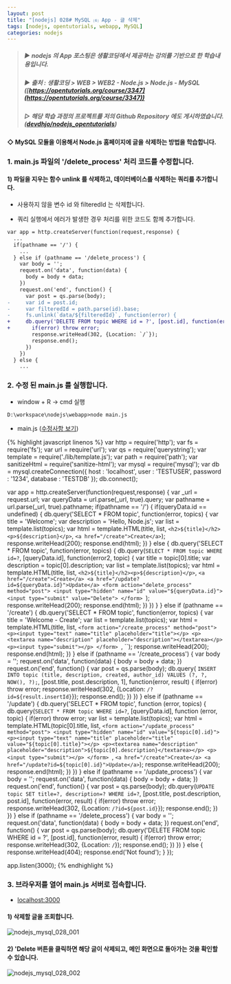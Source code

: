 ```yaml
---
layout: post
title: "[nodejs] 028# MySQL ⑹ App - 글 삭제"
tags: [nodejs, opentutorials, webapp, MySQL]
categories: nodejs
---
```



> ##### ▶ nodejs 의 App 포스팅은 생활코딩에서 제공하는 강의를 기반으로 한 학습내용입니다.  
> ##### ▶ 출처 : 생활코딩 > WEB > WEB2 - Node.js > Node.js - MySQL ([https://opentutorials.org/course/3347](https://opentutorials.org/course/3347))  
> ##### ▷ 해당 학습 과정의 프로젝트를 저의 Github Repository 에도 게시하였습니다. ([devdhjo/nodejs_opentutorials](https://github.com/devdhjo/nodejs_opentutorials))  



#### ◇ MySQL 모듈을 이용해서 Node.js 홈페이지에 글을 삭제하는 방법을 학습합니다.  

### 1. main.js 파일의 '/delete_process' 처리 코드를 수정합니다.  

#### 1) 파일을 지우는 함수 unlink 를 삭제하고, 데이터베이스를 삭제하는 쿼리를 추가합니다.  

- 사용하지 않을 변수 id 와 filteredId 는 삭제합니다.  

- 쿼리 실행에서 에러가 발생한 경우 처리를 위한 코드도 함께 추가합니다.  

```diff
var app = http.createServer(function(request,response) {
  ...
  if(pathname == '/') {
    ...
  } else if (pathname == '/delete_process') {
    var body = '';
    request.on('data', function(data) {
      body = body + data;
    })
    request.on('end', function() {
      var post = qs.parse(body);
-     var id = post.id;
-     var filteredId = path.parse(id).base;
-     fs.unlink(`data/${filteredId}`, function(error) {
+     db.query('DELETE FROM topic WHERE id = ?', [post.id], function(error, result) {
+       if(error) throw error;
        response.writeHead(302, {Location: `/`});
        response.end();
      })
    })
  } else {
    ...
```

### 2. 수정 된 main.js 를 실행합니다.  

- window + R → cmd 실행  

```
D:\workspace\nodejs\webapp>node main.js
```

- main.js ([수정사항 보기](https://github.com/devdhjo/nodejs_opentutorials/commit/d9405080da6b1d9acb471038d8df89ded4403292))  

{% highlight javascript linenos %}
var http = require('http');
var fs = require('fs');
var url = require('url');
var qs = require('querystring');
var template = require('./lib/template.js');
var path = require('path');
var sanitizeHtml = require('sanitize-html');
var mysql = require('mysql');
var db = mysql.createConnection({
  host     : 'localhost',
  user     : 'TESTUSER',
  password : '1234',
  database : 'TESTDB'
});
db.connect();

var app = http.createServer(function(request,response) {
  var _url = request.url;
  var queryData = url.parse(_url, true).query;
  var pathname = url.parse(_url, true).pathname;
  if(pathname == '/') {
    if(queryData.id == undefined) {
      db.query('SELECT * FROM topic', function(error, topics) {
        var title = 'Welcome';
        var description = 'Hello, Node.js';
        var list = template.list(topics);
        var html = template.HTML(title, list,
          `<h2>${title}</h2><p>${description}</p>`,
          `<a href="/create">Create</a>`);
        response.writeHead(200);
        response.end(html);
      })
    } else {
      db.query('SELECT * FROM topic', function(error, topics) {
        db.query(`SELECT * FROM topic WHERE id=?`, [queryData.id], function(error2, topic) {
          var title = topic[0].title;
          var description = topic[0].description;
          var list = template.list(topics);
          var html = template.HTML(title, list,
            `<h2>${title}</h2><p>${description}</p>`,
            `<a href="/create">Create</a> <a href="/update?id=${queryData.id}">Update</a>
             <form action="delete_process" method="post">
               <input type="hidden" name="id" value="${queryData.id}">
               <input type="submit" value="Delete">
             </form>
            `);
          response.writeHead(200);
          response.end(html);
        })
      })
    }
  } else if (pathname == '/create') {
    db.query('SELECT * FROM topic', function(error, topics) {
      var title = 'Welcome - Create';
      var list = template.list(topics);
      var html = template.HTML(title, list,
        `<form action="/create_process" method="post">
           <p><input type="text" name="title" placeholder="title"></p>
           <p><textarea name="description" placeholder="description"></textarea></p>
           <p><input type="submit"></p>
         </form>
        `, ``);
      response.writeHead(200);
      response.end(html);
    })
  } else if (pathname == '/create_process') {
    var body = '';
    request.on('data', function(data) {
      body = body + data;
    })
    request.on('end', function() {
      var post = qs.parse(body);
      db.query(
        `INSERT INTO topic (title, description, created, author_id) VALUES (?, ?, NOW(), ?);`,
        [post.title, post.description, 1], function(error, result) {
        if(error) throw error;
        response.writeHead(302, {Location: `/?id=${result.insertId}`});
        response.end();
      })
    })
  } else if (pathname == '/update') {
    db.query('SELECT * FROM topic', function (error, topics) {
      db.query(`SELECT * FROM topic WHERE id=?`, [queryData.id], function (error, topic) {
        if(error) throw error;
        var list = template.list(topics);
        var html = template.HTML(topic[0].title, list,
          `<form action="/update_process" method="post">
             <input type="hidden" name="id" value="${topic[0].id}">
             <p><input type="text" name="title" placeholder="title" value="${topic[0].title}"></p>
             <p><textarea name="description" placeholder="description">${topic[0].description}</textarea></p>
             <p><input type="submit"></p>
           </form>
          `, `<a href="/create">Create</a> <a href="/update?id=${topic[0].id}">Update</a>`);
        response.writeHead(200);
        response.end(html);
      })
    })
  } else if (pathname == '/update_process') {
    var body = '';
    request.on('data', function(data) {
      body = body + data;
    })
    request.on('end', function() {
      var post = qs.parse(body);
      db.query(`UPDATE topic SET title=?, description=? WHERE id=?`, [post.title, post.description, post.id], function(error, result) {
        if(error) throw error;
        response.writeHead(302, {Location: `/?id=${post.id}`});
        response.end();
      })
    })
  } else if (pathname == '/delete_process') {
    var body = '';
    request.on('data', function(data) {
      body = body + data;
    })
    request.on('end', function() {
      var post = qs.parse(body);
      db.query('DELETE FROM topic WHERE id = ?', [post.id], function(error, result) {
        if(error) throw error;
        response.writeHead(302, {Location: `/`});
        response.end();
      })
    })
  } else {
    response.writeHead(404);
    response.end('Not found');
  }
});

app.listen(3000);
{% endhighlight %}

### 3. 브라우저를 열어 main.js 서버로 접속합니다.  

- [localhost:3000](localhost:3000)  

#### 1) 삭제할 글을 조회합니다.  

![nodejs_mysql_028_001](https://drive.google.com/uc?id=1sMepUnPRMLMx8WHEZvvfKGX9EWJCbhYu)  

#### 2) 'Delete 버튼을 클릭하면 해당 글이 삭제되고, 메인 화면으로 돌아가는 것을 확인할 수 있습니다.  

![nodejs_mysql_028_002](https://drive.google.com/uc?id=1cddMvffp4mKy8sJ0ruI2I_g2RiIdIte0)  
